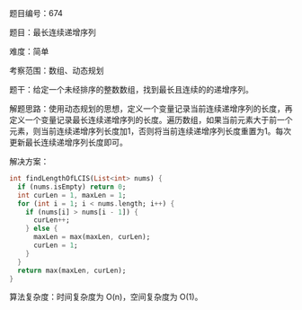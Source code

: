 题目编号：674

题目：最长连续递增序列

难度：简单

考察范围：数组、动态规划

题干：给定一个未经排序的整数数组，找到最长且连续的的递增序列。

解题思路：使用动态规划的思想，定义一个变量记录当前连续递增序列的长度，再定义一个变量记录最长连续递增序列的长度。遍历数组，如果当前元素大于前一个元素，则当前连续递增序列长度加1，否则将当前连续递增序列长度重置为1。每次更新最长连续递增序列长度即可。

解决方案：

```dart
int findLengthOfLCIS(List<int> nums) {
  if (nums.isEmpty) return 0;
  int curLen = 1, maxLen = 1;
  for (int i = 1; i < nums.length; i++) {
    if (nums[i] > nums[i - 1]) {
      curLen++;
    } else {
      maxLen = max(maxLen, curLen);
      curLen = 1;
    }
  }
  return max(maxLen, curLen);
}
```

算法复杂度：时间复杂度为 O(n)，空间复杂度为 O(1)。